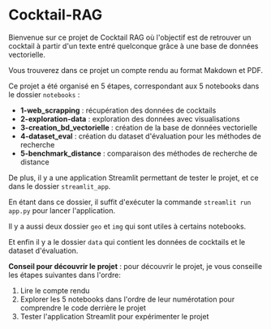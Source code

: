# Cocktail-RAG

Bienvenue sur ce projet de Cocktail RAG où l'objectif est de retrouver un cocktail à partir d'un texte entré quelconque grâce à une base de données vectorielle.

Vous trouverez dans ce projet un compte rendu au format Makdown et PDF.

Ce projet a été organisé en 5 étapes, correspondant aux 5 notebooks dans le dossier `notebooks` :

- **1-web_scrapping** : récupération des données de cocktails
- **2-exploration-data** : exploration des données avec visualisations
- **3-creation_bd_vectorielle** : création de la base de données vectorielle
- **4-dataset_eval** : création du dataset d'évaluation pour les méthodes de recherche
- **5-benchmark_distance** : comparaison des méthodes de recherche de distance

De plus, il y a une application Streamlit permettant de tester le projet, et ce dans le dossier `streamlit_app`.

En étant dans ce dossier, il suffit d'exécuter la commande `streamlit run app.py` pour lancer l'application.

Il y a aussi deux dossier `geo` et `img` qui sont utiles à certains notebooks.

Et enfin il y a le dossier `data` qui contient les données de cocktails et le dataset d'évaluation.

**Conseil pour découvrir le projet** : pour découvrir le projet, je vous conseille les étapes suivantes dans l'ordre:

1. Lire le compte rendu
2. Explorer les 5 notebooks dans l'ordre de leur numérotation pour comprendre le code derrière le projet
3. Tester l'application Streamlit pour expérimenter le projet
